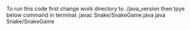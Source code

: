 To run this code first change work directory to ./java_version
then tpye below command in terminal:
javac Snake/SnakeGame.java
java Snake/SnakeGame